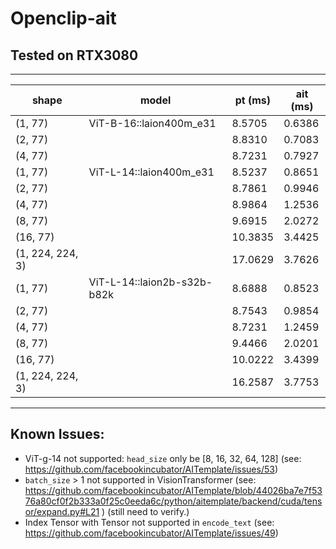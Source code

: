 # Openclip-ait
## Tested on RTX3080
------------------------------------------------------------
shape     | model                      | pt (ms)  | ait (ms) 
----------|----------------------------|----------|----------
(1, 77)   |ViT-B-16::laion400m_e31     |8.5705    |0.6386
(2, 77)   |                            |8.8310    |0.7083
(4, 77)   |                            |8.7231    |0.7927
(1, 77)   |ViT-L-14::laion400m_e31     |8.5237    |0.8651
(2, 77)   |                            |8.7861    |0.9946
(4, 77)   |                            |8.9864    |1.2536
(8, 77)   |                            |9.6915    |2.0272
(16, 77)  |                            |10.3835   |3.4425
(1, 224, 224, 3)|                      |17.0629   |3.7626
(1, 77)   |ViT-L-14::laion2b-s32b-b82k |8.6888    |0.8523
(2, 77)   |                            |8.7543    |0.9854
(4, 77)   |                            |8.7231    |1.2459
(8, 77)   |                            |9.4466    |2.0201
(16, 77)  |                            |10.0222   |3.4399
(1, 224, 224, 3)|                      |16.2587   |3.7753
------------------------------------------------------------

## Known Issues:
- ViT-g-14 not supported: `head_size` only be [8, 16, 32, 64, 128]
(see: https://github.com/facebookincubator/AITemplate/issues/53)
- `batch_size` > 1 not supported in VisionTransformer (see: https://github.com/facebookincubator/AITemplate/blob/44026ba7e7f5376a80cf0f2b333a0f25c0eeda6c/python/aitemplate/backend/cuda/tensor/expand.py#L21 ) (still need to verify.)
- Index Tensor with Tensor not supported in `encode_text` (see: https://github.com/facebookincubator/AITemplate/issues/49)
